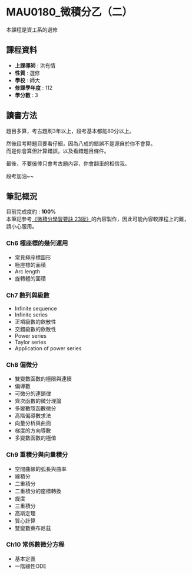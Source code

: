 # MAU0180_微積分乙（二） 

本課程是資工系的選修  

## 課程資料  

+ **上課導師** : 洪有情  
+ **性質** : 選修
+ **學校** : 師大 
+ **修課學年度** : 112 
+ **學分數** : 3  

## 讀書方法  
題目多算，考古題刷3年以上，段考基本都能80分以上。
  
然後段考時題目要看仔細，因為八成的錯誤不是源自於你不會算。  
而是你會算但計算錯誤，以及看錯題目條件。
  
最後，不要僥倖只會考古題內容，你會翻車的相信我。
  
段考加油~~  

## 筆記概況  
目前完成度約 : **100%**  
本筆記參考[《微積分學習要訣 23版》](https://shopee.tw/%E3%80%90%E4%BA%8C%E6%89%8B%E3%80%91%E5%BE%AE%E7%A9%8D%E5%88%86%E5%AD%B8%E7%BF%92%E8%A6%81%E8%A8%A3-i.1099573795.18186247388?sp_atk=e818706d-76c8-4027-b0f5-977960190120&xptdk=e818706d-76c8-4027-b0f5-977960190120)的內容製作，因此可能內容較課程上的難，請小心服用。
  
### Ch6 極座標的幾何運用    
- 常見極座標圖形  
- 極座標的面積  
- Arc length  
- 旋轉體的面積  

### Ch7 數列與級數  
- Infinite sequence  
- Infinite series  
- 正項級數的歛散性  
- 交錯級數的歛散性  
- Power series  
- Taylor series  
- Application of power series  

### Ch8 偏微分  
- 雙變數函數的極限與連續  
- 偏導數  
- 可微分的連鎖律  
- 齊次函數的微分理論  
- 多變數隱函數微分  
- 高階偏導數求法  
- 向量分析與曲面  
- 梯度的方向導數  
- 多變數函數的極值  

### Ch9 重積分與向量積分  
- 空間曲線的弧長與曲率  
- 線積分  
- 二重積分  
- 二重積分的座標轉換  
- 旋度  
- 三重積分  
- 高斯定理  
- 質心計算  
- 雙變數萊布尼茲  

### Ch10 常係數微分方程  
- 基本定義  
- 一階線性ODE  
